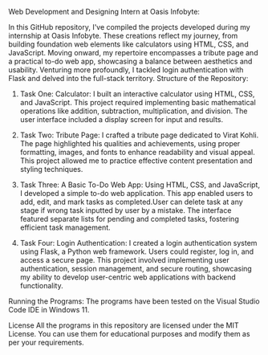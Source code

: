 Web Development and Designing Intern at Oasis Infobyte:

In this GitHub repository, I've compiled the projects developed during my internship at Oasis Infobyte. These creations reflect my journey, from building foundation web elements like calculators using HTML, CSS, and JavaScript. Moving onward, my repertoire encompasses a tribute page and a practical to-do web app, showcasing a balance between aesthetics and usability. Venturing more profoundly, I tackled login authentication with Flask and delved into the full-stack territory.
Structure of the Repository:

1. Task One: Calculator:
I built an interactive calculator using HTML, CSS, and JavaScript. This project required implementing basic mathematical operations like addition, subtraction, multiplication, and division. The user interface included a display screen for input and results.

2. Task Two: Tribute Page:
I crafted a tribute page dedicated to Virat Kohli. The page highlighted his qualities and achievements, using proper formatting, images, and fonts to enhance readability and visual appeal. This project allowed me to practice effective content presentation and styling techniques.

3. Task Three: A Basic To-Do Web App:
Using HTML, CSS, and  JavaScript, I developed a simple to-do web application. This app enabled users to add, edit, and mark tasks as completed.User can delete task at any stage if wrong task inputted by user by a mistake. The interface featured separate lists for pending and completed tasks, fostering efficient task management. 

4. Task Four: Login Authentication:
I created a login authentication system using Flask, a Python web framework. Users could register, log in, and access a secure page. This project involved implementing user authentication, session management, and secure routing, showcasing my ability to develop user-centric web applications with backend functionality.

Running the Programs:
The programs have been tested on the Visual Studio Code IDE in Windows 11. 

License
All the programs in this repository are licensed under the MIT License. You can use them for educational purposes and modify them as per your requirements.
